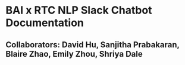 # BAI x RTC NLP Slack Chatbot Documentation
## Collaborators: David Hu, Sanjitha Prabakaran, Blaire Zhao, Emily Zhou, Shriya Dale